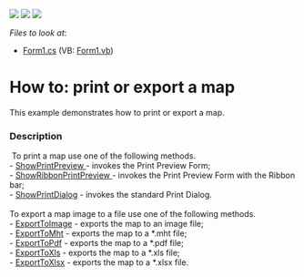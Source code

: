 <!-- default badges list -->
![](https://img.shields.io/endpoint?url=https://codecentral.devexpress.com/api/v1/VersionRange/128576748/16.1.4%2B)
[![](https://img.shields.io/badge/Open_in_DevExpress_Support_Center-FF7200?style=flat-square&logo=DevExpress&logoColor=white)](https://supportcenter.devexpress.com/ticket/details/T185956)
[![](https://img.shields.io/badge/📖_How_to_use_DevExpress_Examples-e9f6fc?style=flat-square)](https://docs.devexpress.com/GeneralInformation/403183)
<!-- default badges end -->
<!-- default file list -->
*Files to look at*:

* [Form1.cs](./CS/MapControl_PrintingExporting/Form1.cs) (VB: [Form1.vb](./VB/MapControl_PrintingExporting/Form1.vb))
<!-- default file list end -->
# How to: print or export a map


This example demonstrates how to print or export a map.


<h3>Description</h3>

&nbsp;To print a map use one of the following methods.<br>- <a href="https://documentation.devexpress.com/#WindowsForms/DevExpressXtraMapMapControl_ShowPrintPreviewtopic">ShowPrintPreview </a>- invokes the Print Preview Form;<br>-&nbsp;<a href="https://documentation.devexpress.com/#WindowsForms/DevExpressXtraMapMapControl_ShowRibbonPrintPreviewtopic">ShowRibbonPrintPreview </a>- invokes the Print Preview Form with the Ribbon bar;<br>-&nbsp;<a href="https://documentation.devexpress.com/#WindowsForms/DevExpressXtraMapMapControl_ShowPrintDialogtopic">ShowPrintDialog</a> - invokes the standard Print Dialog.<br><br>To export a map image to a file use one of the following methods.<br>- <a href="https://documentation.devexpress.com/#WindowsForms/DevExpressXtraMapMapControl_ExportToImagetopic">ExportToImage</a>&nbsp;- exports the map to an image file;<br>- <a href="https://documentation.devexpress.com/#WindowsForms/DevExpressXtraMapMapControl_ExportToMhttopic">ExportToMht</a>&nbsp;- exports the map to a&nbsp;*.mht&nbsp;file;<br>- <a href="https://documentation.devexpress.com/#WindowsForms/DevExpressXtraMapMapControl_ExportToPdftopic">ExportToPdf</a>&nbsp;- exports the map to a *.pdf file;<br>- <a href="https://documentation.devexpress.com/#WindowsForms/DevExpressXtraMapMapControl_ExportToXlstopic">ExportToXls</a>&nbsp;- exports the map to a *.xls file;<br>- <a href="https://documentation.devexpress.com/#WindowsForms/DevExpressXtraMapMapControl_ExportToXlsxtopic">ExportToXlsx</a>&nbsp;- exports the map to a *.xlsx&nbsp;file.

<br/>


